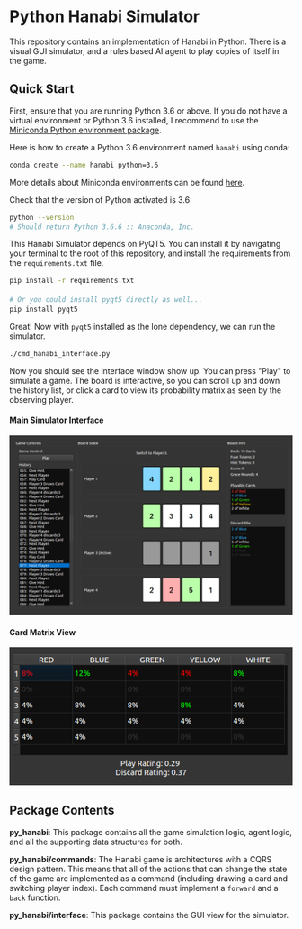 # Python Hanabi Simulator
This repository contains an implementation of Hanabi in Python. There is a visual GUI simulator, and a rules based AI agent to play copies of itself in the game.



## Quick Start

First, ensure that you are running Python 3.6 or above. If you do not have a virtual environment or Python 3.6 installed, I recommend to use the [Miniconda Python environment package](https://conda.io/miniconda.html).

Here is how to create a Python 3.6 environment named `hanabi` using conda:

```bash
conda create --name hanabi python=3.6
```

More details about Miniconda environments can be found [here](https://conda.io/docs/user-guide/tasks/manage-python.html).

Check that the version of Python activated is 3.6:

```bash
python --version            
# Should return Python 3.6.6 :: Anaconda, Inc.
```

This Hanabi Simulator depends on PyQT5. You can install it by navigating your terminal to the root of this repository, and install the requirements from the `requirements.txt` file.

```bash
pip install -r requirements.txt

# Or you could install pyqt5 directly as well...
pip install pyqt5
```

Great! Now with `pyqt5` installed as the lone dependency, we can run the simulator.

```bash
./cmd_hanabi_interface.py
```

Now you should see the interface window show up. You can press "Play" to simulate a game. The board is interactive, so you can scroll up and down the history list, or click a card to view its probability matrix as seen by the observing player.



#### Main Simulator Interface

![pyhanabi_gui](images/pyhanabi_gui.png)



#### Card Matrix View

![card_value_matrix](images/card_value_matrix.png)



## Package Contents

**py_hanabi**: This package contains all the game simulation logic, agent logic, and all the supporting data structures for both.

**py_hanabi/commands**: The Hanabi game is architectures with a CQRS design pattern. This means that all of the actions that can change the state of the game are implemented as a command (including drawing a card and switching player index). Each command must implement a `forward` and a `back` function.

**py_hanabi/interface**: This package contains the GUI view for the simulator.